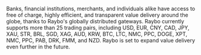 Banks, financial institutions, merchants, and individuals alike have access to free of charge, highly efficient, and transparent value delivery around the globe, thanks to Raybo's globally distributed gateways. Raybo currently supports more than 25 trading pairs, including USD, EUR, CNY, CAD, JPY, XAU, STR, BRL, SGD, XAG, AUD, KRW, BTC, LTC, NMC, PPC, DOGE, XPT, NMC, PPC, PAB, DRK, FMM, and NZD. Raybo is set to expand value delivery even further in the future.
